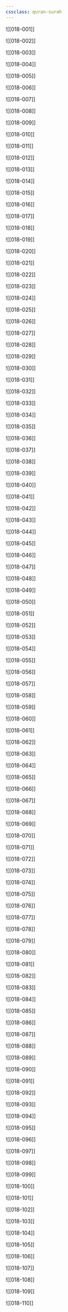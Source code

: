 ```yaml
---
cssclass: quran-surah
---
```


![[018-001]]

![[018-002]]

![[018-003]]

![[018-004]]

![[018-005]]

![[018-006]]

![[018-007]]

![[018-008]]

![[018-009]]

![[018-010]]

![[018-011]]

![[018-012]]

![[018-013]]

![[018-014]]

![[018-015]]

![[018-016]]

![[018-017]]

![[018-018]]

![[018-019]]

![[018-020]]

![[018-021]]

![[018-022]]

![[018-023]]

![[018-024]]

![[018-025]]

![[018-026]]

![[018-027]]

![[018-028]]

![[018-029]]

![[018-030]]

![[018-031]]

![[018-032]]

![[018-033]]

![[018-034]]

![[018-035]]

![[018-036]]

![[018-037]]

![[018-038]]

![[018-039]]

![[018-040]]

![[018-041]]

![[018-042]]

![[018-043]]

![[018-044]]

![[018-045]]

![[018-046]]

![[018-047]]

![[018-048]]

![[018-049]]

![[018-050]]

![[018-051]]

![[018-052]]

![[018-053]]

![[018-054]]

![[018-055]]

![[018-056]]

![[018-057]]

![[018-058]]

![[018-059]]

![[018-060]]

![[018-061]]

![[018-062]]

![[018-063]]

![[018-064]]

![[018-065]]

![[018-066]]

![[018-067]]

![[018-068]]

![[018-069]]

![[018-070]]

![[018-071]]

![[018-072]]

![[018-073]]

![[018-074]]

![[018-075]]

![[018-076]]

![[018-077]]

![[018-078]]

![[018-079]]

![[018-080]]

![[018-081]]

![[018-082]]

![[018-083]]

![[018-084]]

![[018-085]]

![[018-086]]

![[018-087]]

![[018-088]]

![[018-089]]

![[018-090]]

![[018-091]]

![[018-092]]

![[018-093]]

![[018-094]]

![[018-095]]

![[018-096]]

![[018-097]]

![[018-098]]

![[018-099]]

![[018-100]]

![[018-101]]

![[018-102]]

![[018-103]]

![[018-104]]

![[018-105]]

![[018-106]]

![[018-107]]

![[018-108]]

![[018-109]]

![[018-110]]

